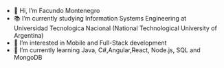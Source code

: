 - 👋 Hi, I’m Facundo Montenegro
- 📚 I’m currently studying Information Systems Engineering at Universidad Tecnologica Nacional (National Technological University of Argentina)
- 👀 I’m interested in Mobile and Full-Stack development
- 🌱 I’m currently learning Java, C#,Angular,React, Node.js, SQL and MongoDB


<!---
facu142/facu142
--->
